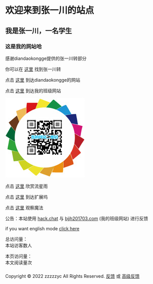 # 欢迎来到张一川的站点
## 我是张一川，一名学生

### 这是我的网站哈

感谢diandaokongge提供的张一川转部分

你可以在
[这里](https://zzzzzyc.github.io/zyc)
找到张一川转

点击
[这里](https://diandaokongge.github.io)
到达diandaokongge的网站

点击
[这里](http://bjjh201703.com)
到达我的班级网站

![](https://raw.githubusercontent.com/zzzzzyc/zzzzzyc.github.io/main/%E4%B8%8B%E8%BD%BD.png)

点击
[这里](54188)
欣赏流星雨

点击
[这里](hub)
到达扩展坞

点击
[这里](qwq)
观察魔法

公告：本站使用
[hack.chat](https://beta.hack.chat/?zzzzzyc.github.io_chat)
与
[bjjh201703.com](http://bjjh201703.com/col.jsp?id=121)
(我的班级网站)
进行反馈

if you want english mode
[click here](/README_en)

<script type="text/javascript" src="busuanzi.js"></script>    
<script async src="//busuanzi.ibruce.info/busuanzi/2.3/busuanzi.pure.mini.js">
</script>  

总访问量：  
<span id="busuanzi_container_site_uv">
  本站访客数<span id="busuanzi_value_site_uv"></span>人
</span>

本页访问量：  
<span id="busuanzi_container_page_pv">
  本文阅读量<span id="busuanzi_value_page_pv"></span>次
</span>

### <span id="runtime_span"></span><script type="text/javascript">function show_runtime(){window.setTimeout("show_runtime()",1000);X=new Date("04/27/2022 21:04:00");Y=new Date();T=(Y.getTime()-X.getTime());M=24*60*60*1000;a=T/M;A=Math.floor(a);b=(a-A)*24;B=Math.floor(b);c=(b-B)*60;C=Math.floor((b-B)*60);D=Math.floor((c-C)*60);runtime_span.innerHTML="本站已运行: "+A+"天"+B+"小时"+C+"分"+D+"秒"}show_runtime();</script> 

Copyright © 2022 zzzzzyc All Rights Reserved. 
[反馈](http://bjjh201703.com/col.jsp?id=121)
或
[高级反馈](https://beta.hack.chat/?zzzzzyc.github.io_chat)
